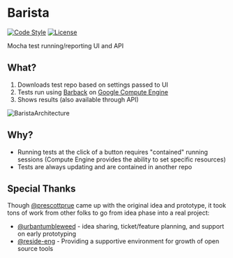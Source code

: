 # Barista

[![Code Style][code-style-image]][code-style-url]
[![License][license-image]][license-url]

Mocha test running/reporting UI and API

## What?
1. Downloads test repo based on settings passed to UI
1. Tests run using [Barback][barback-url] on [Google Compute Engine][compute-engine-url]
1. Shows results (also available through API)

![BaristaArchitecture](https://user-images.githubusercontent.com/2992224/41957582-492d69ac-799c-11e8-87e2-e83547422a7a.png)


## Why?
* Running tests at the click of a button requires "contained" running sessions (Compute Engine provides the ability to set specific resources)
* Tests are always updating and are contained in another repo

[license-image]: https://img.shields.io/npm/l/barista.svg?style=flat-square
[license-url]: https://github.com/prescottprue/barista/blob/master/LICENSE
[code-style-image]: https://img.shields.io/badge/code%20style-standard-brightgreen.svg?style=flat-square
[code-style-url]: http://standardjs.com/
[barback-url]: https://github.com/prescottprue/barback
[compute-engine-url]: https://console.cloud.google.com/compute

## Special Thanks

Though [@prescottprue](https://github.com/prescottprue) came up with the original idea and prototype, it took tons of work from other folks to go from idea phase into a real project:

* [@urbantumbleweed](https://github.com/urbantumbleweed) - idea sharing, ticket/feature planning, and support on early prototyping
* [@reside-eng](https://github.com/reside-eng) - Providing a supportive environment for growth of open source tools
